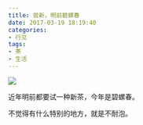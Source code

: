 ```yaml
---
title: 尝新，明前碧螺春
date: 2017-03-19 18:19:40
categories:
- 行见
tags:
- 茶
- 生活
---
```


![](https://ww2.sinaimg.cn/large/006tNc79ly1fdsbari7pij30sg0sgk0d.jpg)

近年明前都要试一种新茶，今年是碧螺春。

不觉得有什么特别的地方，就是不耐泡。

